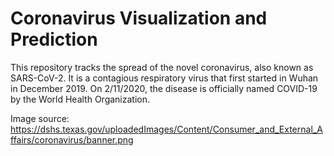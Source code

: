 # Coronavirus Visualization and Prediction
This repository tracks the spread of the novel coronavirus, also known as SARS-CoV-2. It is a contagious respiratory virus that first started in Wuhan in December 2019. On 2/11/2020, the disease is officially named COVID-19 by the World Health Organization.



Image source: https://dshs.texas.gov/uploadedImages/Content/Consumer_and_External_Affairs/coronavirus/banner.png

